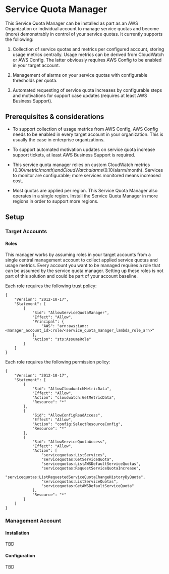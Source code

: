 # Service Quota Manager

This Service Quota Manager can be installed as part as an AWS Organization or individual account to manage service quotas and become (more) demonstrably in control of your service quotas. It currently supports the following:

1. Collection of service quotas and metrics per configured account, storing usage metrics centrally. Usage metrics can be derived from CloudWatch or AWS Config. The latter obviously requires AWS Config to be enabled in your target account.

1. Management of alarms on your service quotas with configurable thresholds per quota.

1. Automated requesting of service quota increases by configurable steps and motivations for support case updates (requires at least AWS Business Support).

## Prerequisites & considerations

* To support collection of usage metrics from AWS Config, AWS Config needs to be enabled in every target account in your organization. This is usually the case in enterprise organizations.

* To support automated motivation updates on service quota increase support tickets, at least AWS Business Support is required.

* This service quota manager relies on custom CloudWatch metrics ($0.30/metric/month) and CloudWatch alarms ($0.10/alarm/month). Services to monitor are configurable; more services monitored means increased cost.

* Most quotas are applied per region. This Service Quota Manager also operates in a single region. Install the Service Quota Manager in more regions in order to support more regions.

## Setup

### Target Accounts

#### Roles
This manager works by assuming roles in your target accounts from a single central management account to collect applied service quotas and usage metrics. Every account you want to be managed requires a role that can be assumed by the service quota manager. Setting up these roles is not part of this solution and could be part of your account baseline.

Each role requires the following trust policy:

```
{
	"Version": "2012-10-17",
	"Statement": [
		{
			"Sid": "AllowServiceQuotaManager",
			"Effect": "Allow",
			"Principal": {
				"AWS": "arn:aws:iam::<manager_account_id>:role/<service_quota_manager_lambda_role_arn>"
			},
			"Action": "sts:AssumeRole"
		}
	]
}
```

Each role requires the following permission policy:

```
{
    "Version": "2012-10-17",
    "Statement": [
        {
            "Sid": "AllowCloudwatchMetricData",
            "Effect": "Allow",
            "Action": "cloudwatch:GetMetricData",
            "Resource": "*"
        },
        {
            "Sid": "AllowConfigReadAccess",
            "Effect": "Allow",
            "Action": "config:SelectResourceConfig",
            "Resource": "*"
        },
        {
            "Sid": "AllowServiceQuotaAccess",
            "Effect": "Allow",
            "Action": [
                "servicequotas:ListServices",
                "servicequotas:GetServiceQuota",
                "servicequotas:ListAWSDefaultServiceQuotas",
                "servicequotas:RequestServiceQuotaIncrease",
                "servicequotas:ListRequestedServiceQuotaChangeHistoryByQuota",
                "servicequotas:ListServiceQuotas",
                "servicequotas:GetAWSDefaultServiceQuota"
            ],
            "Resource": "*"
        }
    ]
}
```

### Management Account

#### Installation

TBD

#### Configuration

TBD
